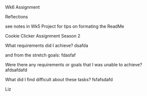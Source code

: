 Wk6 Assignment

Reflections

see notes in Wk5 Project for tips on formating the ReadMe

Cookie Clicker Assignment Season 2

What requirements did I achieve?
dsafda

and from the stretch goals:
fdasfaf

Were there any requirements or goals that I was unable to achieve?
afdsafdafd

What did I find difficult about these tasks?
fsfafsdafd

Liz
